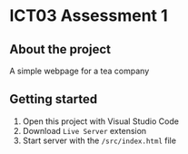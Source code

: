 # ICT03 Assessment 1

## About the project
A simple webpage for a tea company

## Getting started

1. Open this project with Visual Studio Code
2. Download `Live Server` extension
3. Start server with the `/src/index.html` file
